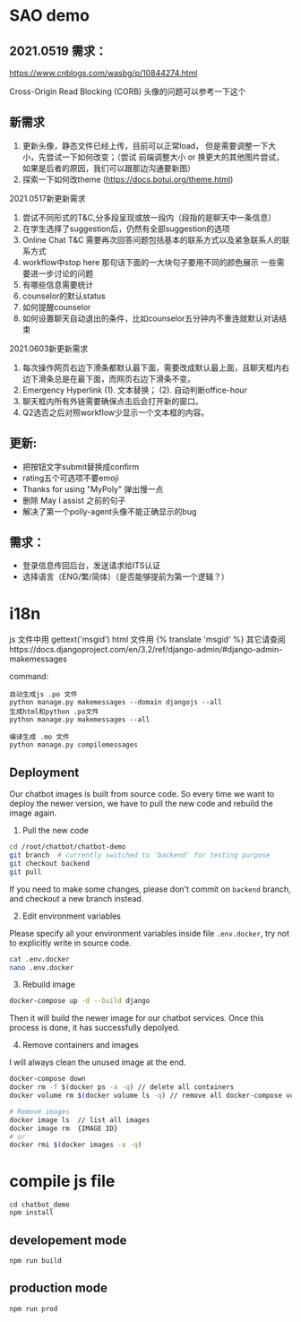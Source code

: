 # SAO demo



## 2021.0519 需求：

https://www.cnblogs.com/wasbg/p/10844274.html

Cross-Origin Read Blocking (CORB) 头像的问题可以参考一下这个


## 新需求

1. 更新头像，静态文件已经上传，目前可以正常load， 但是需要调整一下大小，先尝试一下如何改变；（尝试 前端调整大小 or 换更大的其他图片尝试，如果是后者的原因，我们可以跟那边沟通要新图）
2. 探索一下如何改theme (https://docs.botui.org/theme.html)

2021.0517新更新需求
1. 尝试不同形式的T&C,分多段呈现或放一段内（段指的是聊天中一条信息）
2. 在学生选择了suggestion后，仍然有全部suggestion的选项
3. Online Chat T&C 需要再次回答问题包括基本的联系方式以及紧急联系人的联系方式
4. workflow中stop here 那句话下面的一大块句子要用不同的颜色展示
一些需要进一步讨论的问题
1. 有哪些信息需要统计
2. counselor的默认status
3. 如何提醒counselor
4. 如何设置聊天自动退出的条件，比如counselor五分钟内不重连就默认对话结束

2021.0603新更新需求
1. 每次操作网页右边下滑条都默认最下面，需要改成默认最上面，且聊天框内右边下滑条总是在最下面，而网页右边下滑条不变。
2. Emergency Hyperlink (1). 文本替换； (2). 自动判断office-hour
3. 聊天框内所有外链需要确保点击后会打开新的窗口。
4. Q2选否之后对照workflow少显示一个文本框的内容。





## 更新:

- 把按钮文字submit替换成confirm
- rating五个可选项不要emoji
- Thanks for using "MyPoly" 弹出慢一点
- 删除 May I assist 之前的句子
- 解决了第一个polly-agent头像不能正确显示的bug



## 需求：



- 登录信息传回后台，发送请求给ITS认证
- 选择语言（ENG/繁/简体）（是否能够提前为第一个逻辑？）

# i18n
js 文件中用 gettext('msgid')
html 文件用 {% translate 'msgid' %}
其它请查阅https://docs.djangoproject.com/en/3.2/ref/django-admin/#django-admin-makemessages


command:
```
自动生成js .po 文件
python manage.py makemessages --domain djangojs --all
生成html和python .po文件
python manage.py makemessages --all

编译生成 .mo 文件 
python manage.py compilemessages  
```

## Deployment
Our chatbot images is built from source code. So every time we want to deploy the newer version, we have to pull the new code and rebuild the image again.

1. Pull the new code

```bash
cd /root/chatbot/chatbot-demo
git branch  # currently switched to 'backend' for testing purpose
git checkout backend
git pull
```

If you need to make some changes, please don't commit on `backend` branch, and checkout a new branch instead. 

2. Edit environment variables

Please specify all your environment variables inside file `.env.docker`, try not to explicitly write in source code.

```bash
cat .env.docker
nano .env.docker
```

3. Rebuild image

```bash
docker-compose up -d --build django
```

Then it will build the newer image for our chatbot services. Once this process is done, it has successfully depolyed.

4. Remove containers and images

I will always clean the unused image at the end.

```bash
docker-compose down
docker rm -f $(docker ps -a -q) // delete all containers
docker volume rm $(docker volume ls -q) // remove all docker-compose volumes

# Remove images
docker image ls  // list all images
docker image rm  {IMAGE ID}
# or
docker rmi $(docker images -a -q)
```



# compile js file
```
cd chatbot_demo
npm install
```

## developement mode
```
npm run build
```

## production mode
```
npm run prod
```
